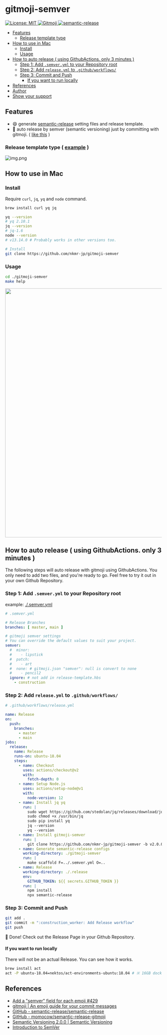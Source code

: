 <h1>gitmoji-semver</h1>

<a href="#" target="_blank">
  <img alt="License: MIT" src="https://img.shields.io/badge/License-MIT-yellow.svg" />
</a>
<a href="https://gitmoji.carloscuesta.me">
  <img src="https://img.shields.io/badge/gitmoji-%20😜%20😍-FFDD67.svg?style=flat-square" alt="Gitmoji">
</a>
<a href="https://github.com/semantic-release/semantic-release">
  <img src="https://img.shields.io/badge/%20%20%F0%9F%93%A6%F0%9F%9A%80-semantic--release-e10079.svg" alt="semantic-release">
</a>

<!-- @import "[TOC]" {cmd="toc" depthFrom=1 depthTo=6 orderedList=false} -->

<!-- code_chunk_output -->

- [Features](#features)
    - [Release template type](#release-template-type)
- [How to use in Mac](#how-to-use-in-mac)
    - [Install](#install)
    - [Usage](#usage)
- [How to auto release ( using GithubActions. only 3 minutes )](#how-to-auto-release--using-githubactions-only-3-minutes-)
    - [Step 1: Add `.semver.yml` to your Repository root](#step-1-add-semveryml-to-your-repository-root)
    - [Step 2: Add `release.yml` to `.github/workflows/`](#step-2-add-releaseyml-to-githubworkflows)
    - [Step 3: Commit and Push](#step-3-commit-and-push)
        - [If you want to run locally](#if-you-want-to-run-locally)
- [References](#references)
- [Author](#author)
- [Show your support](#show-your-support)

<!-- /code_chunk_output -->

## Features

- :smile: generate [semantic-release](https://github.com/semantic-release/semantic-release) setting
  files and release template.
- :rocket: auto release by semver (semantic versioning) just by committing with
  gitmoji. ( [like this](https://github.com/nkmr-jp/gitmoji-semver-sample/releases) )

### Release template type ( [example](https://github.com/nkmr-jp/gitmoji-semver-sample/releases/tag/v2.3.0) )
![img.png](https://user-images.githubusercontent.com/8490118/103149926-c2ec9480-47b1-11eb-810e-1e75ece3319f.png) 

## How to use in Mac

### Install

Require `curl`, `jq`, `yq` and `node` command.

```sh
brew install curl yq jq

yq --version
# yq 2.10.1
jq --version
# jq-1.6
node --version
# v13.14.0 # Probably works in other versions too.

# Install
git clone https://github.com/nkmr-jp/gitmoji-semver
```

### Usage

```sh
cd ./gitmoji-semver
make help
```

<img src="https://user-images.githubusercontent.com/8490118/103149906-93d62300-47b1-11eb-8aec-07db3127ab73.png" width=800>

## How to auto release ( using GithubActions. only 3 minutes )

The following steps will auto release with gitmoji using GithubActions. You only need to add two
files, and you're ready to go. Feel free to try it out in your own Github Repository.

### Step 1: Add `.semver.yml` to your Repository root

example: [./.semver.yml](.semver.yml)

```yml
# .semver.yml

# Release Branches
branches: [ master, main ]

# gitmoji semver settings
# You can override the default values to suit your project.
semver:
  #  minor:
  #    - lipstick
  #  patch:
  #    - art
  #  none: # gitmoji.json "semver": null is convert to none
  #    - pencil2
  ignore: # not add in release-template.hbs
    - construction
```

### Step 2: Add `release.yml` to `.github/workflows/`

```yml
# .github/workflows/release.yml

name: Release
on:
  push:
    branches:
      - master
      - main
jobs:
  release:
    name: Release
    runs-on: ubuntu-18.04
    steps:
      - name: Checkout
        uses: actions/checkout@v2
        with:
          fetch-depth: 0
      - name: Setup Node.js
        uses: actions/setup-node@v1
        with:
          node-version: 12
      - name: Install jq yq
        run: |
          sudo wget https://github.com/stedolan/jq/releases/download/jq-1.6/jq-linux64 -O /usr/bin/jq &&\
          sudo chmod +x /usr/bin/jq
          sudo pip install yq
          jq --version
          yq --version
      - name: Install gitmoji-semver
        run: |
          git clone https://github.com/nkmr-jp/gitmoji-semver -b v2.0.0
      - name: Generate semantic-release configs
        working-directory: ./gitmoji-semver
        run: |
          make scaffold F=../.semver.yml O=..
      - name: Release
        working-directory: ./.release
        env:
          GITHUB_TOKEN: ${{ secrets.GITHUB_TOKEN }}
        run: |
          npm install
          npx semantic-release
```

### Step 3: Commit and Push

```sh
git add .
git commit -m ":construction_worker: Add Release workflow"
git push
```

:tada: Done! Check out the Release Page in your Github Repository.

#### If you want to run locally

There will not be an actual Release. You can see how it works.

```sh
brew install act
act -P ubuntu-18.04=nektos/act-environments-ubuntu:18.04 # ※ 16GB docker image
```

## References

- [Add a "semver" field for each emoji #429](https://github.com/carloscuesta/gitmoji/issues/429)
- [gitmoji | An emoji guide for your commit messages](https://gitmoji.carloscuesta.me/)
- [GitHub - semantic-release/semantic-release](https://github.com/semantic-release/semantic-release)
- [GitHub - momocow/semantic-release-gitmoji](https://github.com/momocow/semantic-release-gitmoji)
- [Semantic Versioning 2.0.0 | Semantic Versioning](https://semver.org/)
- [Introduction to SemVer](https://blog.greenkeeper.io/introduction-to-semver-d272990c44f2)

